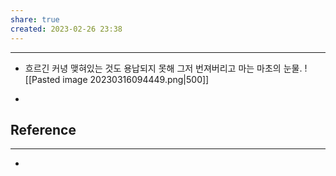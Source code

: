 ```yaml
---
share: true
created: 2023-02-26 23:38
---
```


---

- 흐르긴 커녕 맺혀있는 것도 용납되지 못해 그저 번져버리고 마는 마초의 눈물.
![[Pasted image 20230316094449.png|500]]

- 



## Reference
---
- 